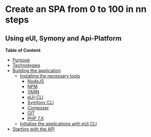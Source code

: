 Create an SPA from 0 to 100 in nn steps
=======================================

Using eUI, Symony and Api-Platform
----------------------------------

**Table of Content**

- [Purpose](purpose)
- [Technologies](technologies)
- [Building the application](Building-the-application)
  - [Installing the necessary tools](Necessary-Tools)
    - [NodeJS](Necessary-Tools#nodejs)
    - [NPM](Necessary-Tools#npm)
    - [YARN](Necessary-Tools#yarn)
    - [eUI-CLI](Necessary-Tools#eui-cli)
    - [Symfony CLI](Necessary-Tools#symfony-cli)
    - [Composer](Necessary-Toolss#composer)
    - [GIT](Necessary-Tools#git)
    - [PHP 7.X](Necessary-Tools#php-7x)
  - [Initialise the applications with eUI CLI](Initialise-the-application)
- [Starting with the API](Starting-with-the-API)